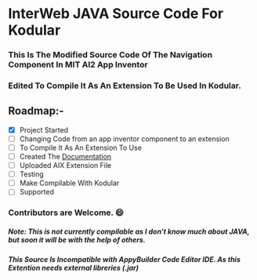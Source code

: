 # InterWeb JAVA Source Code For Kodular

### This Is The Modified Source Code Of The Navigation Component In MIT AI2 App Inventor

### Edited To Compile It As An Extension To Be Used In Kodular.


## Roadmap:-
- [x] Project Started 
- [ ] Changing Code from an app inventor component to an extension      
- [ ] To Compile It As An Extension To Use
- [ ] Created The [Documentation](https://hrichiksite.github.io/CustomWeb/docs/)
- [ ] Uploaded AIX Extension File
- [ ] Testing
- [ ] Make Compilable With Kodular
- [ ] Supported

### Contributors are Welcome. :smile:


##### Note: This is not currently compilable as I don't know much about JAVA, but soon it will be with the help of others.

##### This Source Is Incompatible with AppyBuilder Code Editor IDE. As this Extention needs external libreries (.jar)
